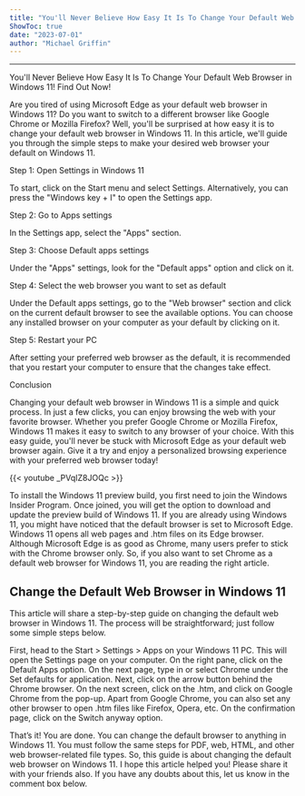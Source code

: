 ```yaml
---
title: "You'll Never Believe How Easy It Is To Change Your Default Web Browser in Windows 11! Find Out Now!"
ShowToc: true 
date: "2023-07-01"
author: "Michael Griffin"
---
```

*****
You'll Never Believe How Easy It Is To Change Your Default Web Browser in Windows 11! Find Out Now!

Are you tired of using Microsoft Edge as your default web browser in Windows 11? Do you want to switch to a different browser like Google Chrome or Mozilla Firefox? Well, you'll be surprised at how easy it is to change your default web browser in Windows 11. In this article, we'll guide you through the simple steps to make your desired web browser your default on Windows 11.

Step 1: Open Settings in Windows 11

To start, click on the Start menu and select Settings. Alternatively, you can press the "Windows key + I" to open the Settings app.

Step 2: Go to Apps settings

In the Settings app, select the "Apps" section.

Step 3: Choose Default apps settings

Under the "Apps" settings, look for the "Default apps" option and click on it.

Step 4: Select the web browser you want to set as default

Under the Default apps settings, go to the "Web browser" section and click on the current default browser to see the available options. You can choose any installed browser on your computer as your default by clicking on it. 

Step 5: Restart your PC

After setting your preferred web browser as the default, it is recommended that you restart your computer to ensure that the changes take effect.

Conclusion

Changing your default web browser in Windows 11 is a simple and quick process. In just a few clicks, you can enjoy browsing the web with your favorite browser. Whether you prefer Google Chrome or Mozilla Firefox, Windows 11 makes it easy to switch to any browser of your choice. With this easy guide, you'll never be stuck with Microsoft Edge as your default web browser again. Give it a try and enjoy a personalized browsing experience with your preferred web browser today!

{{< youtube _PVqIZ8JOQc >}} 



To install the Windows 11 preview build, you first need to join the Windows Insider Program. Once joined, you will get the option to download and update the preview build of Windows 11.
If you are already using Windows 11, you might have noticed that the default browser is set to Microsoft Edge. Windows 11 opens all web pages and .htm files on its Edge browser.
Although Microsoft Edge is as good as Chrome, many users prefer to stick with the Chrome browser only. So, if you also want to set Chrome as a default web browser for Windows 11, you are reading the right article.

 
## Change the Default Web Browser in Windows 11


This article will share a step-by-step guide on changing the default web browser in Windows 11. The process will be straightforward; just follow some simple steps below.

 

First, head to the Start > Settings > Apps on your Windows 11 PC. This will open the Settings page on your computer.
On the right pane, click on the Default Apps option.
On the next page, type in or select Chrome under the Set defaults for application. Next, click on the arrow button behind the Chrome browser.
On the next screen, click on the .htm, and click on Google Chrome from the pop-up. Apart from Google Chrome, you can also set any other browser to open .htm files like Firefox, Opera, etc.
On the confirmation page, click on the Switch anyway option.



That’s it! You are done. You can change the default browser to anything in Windows 11. You must follow the same steps for PDF, web, HTML, and other web browser-related file types.
So, this guide is about changing the default web browser on Windows 11. I hope this article helped you! Please share it with your friends also. If you have any doubts about this, let us know in the comment box below.




